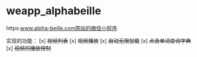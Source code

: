 # weapp_alphabeille

https:www.alpha-beille.com网站的微信小程序

实现的功能：
    [x] ~~视频列表~~
    [x] ~~视频播放~~
    [x] ~~自动无限加载~~
    [x] ~~点击单词查询字典~~
    [x] ~~视频的播放控制~~
